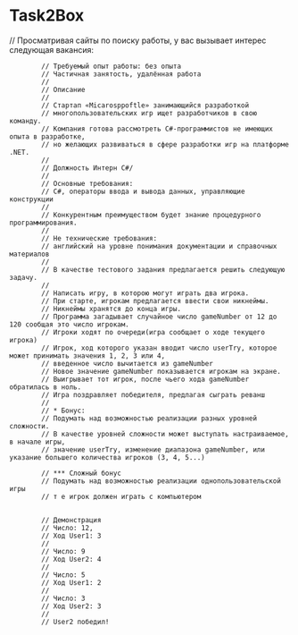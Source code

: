# Task2Box

// Просматривая сайты по поиску работы, у вас вызывает интерес следующая вакансия:

            // Требуемый опыт работы: без опыта
            // Частичная занятость, удалённая работа
            //
            // Описание 
            //
            // Стартап «Micarosppoftle» занимающийся разработкой
            // многопользовательских игр ищет разработчиков в свою команду.
            // Компания готова рассмотреть C#-программистов не имеющих опыта в разработке, 
            // но желающих развиваться в сфере разработки игр на платформе .NET.
            //
            // Должность Интерн C#/
            //
            // Основные требования:
            // C#, операторы ввода и вывода данных, управляющие конструкции 
            // 
            // Конкурентным преимуществом будет знание процедурного программирования.
            //
            // Не технические требования: 
            // английский на уровне понимания документации и справочных материалов
            //
            // В качестве тестового задания предлагается решить следующую задачу.
            //
            // Написать игру, в которою могут играть два игрока.
            // При старте, игрокам предлагается ввести свои никнеймы.
            // Никнеймы хранятся до конца игры.
            // Программа загадывает случайное число gameNumber от 12 до 120 сообщая это число игрокам.
            // Игроки ходят по очереди(игра сообщает о ходе текущего игрока)
            // Игрок, ход которого указан вводит число userTry, которое может принимать значения 1, 2, 3 или 4,
            // введенное число вычитается из gameNumber
            // Новое значение gameNumber показывается игрокам на экране.
            // Выигрывает тот игрок, после чьего хода gameNumber обратилась в ноль.
            // Игра поздравляет победителя, предлагая сыграть реванш
            // 
            // * Бонус:
            // Подумать над возможностью реализации разных уровней сложности.
            // В качестве уровней сложности может выступать настраиваемое, в начале игры,
            // значение userTry, изменение диапазона gameNumber, или указание большего количества игроков (3, 4, 5...)

            // *** Сложный бонус
            // Подумать над возможностью реализации однопользовательской игры
            // т е игрок должен играть с компьютером


            // Демонстрация
            // Число: 12,
            // Ход User1: 3
            //
            // Число: 9
            // Ход User2: 4
            //
            // Число: 5
            // Ход User1: 2
            //
            // Число: 3
            // Ход User2: 3
            //
            // User2 победил!
